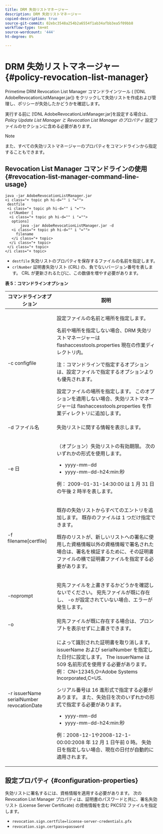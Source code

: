 ```yaml
---
title: DRM 失効リストマネージャー
description: DRM 失効リストマネージャー
copied-description: true
source-git-commit: 02ebc3548a254b2a6554f1ab34afbb3ea5f09bb8
workflow-type: tm+mt
source-wordcount: '444'
ht-degree: 0%

---
```


# DRM 失効リストマネージャー {#policy-revocation-list-manager}

Primetime DRM Revocation List Manager コマンドラインツール ( [!DNL AdobeRevocationListManager.jar]) をクリックして失効リストを作成および管理し、ポリシーが失効したかどうかを確認します。

実行する前に [!DNL AdobeRevocationListManager.jar]を設定する場合は、 *Policy Update List Manager と Revocation List Manager のプロパティ* 設定ファイルのセクションに含める必要があります。

>[!NOTE]
>
>また、すべての失効リストマネージャーのプロパティをコマンドラインから指定することもできます。

## Revocation List Manager コマンドラインの使用 {#revocation-list-manager-command-line-usage}

```
java -jar AdobeRevocationListManager.jar 
<i class="+ topic ph hi-d="" i "="">
 destfile 
 <i class="+ topic ph hi-d="" i "="">
  crlNumber [
  <i class="+ topic ph hi-d="" i "="">
   options] 
       java -jar AdobeRevocationListManager.jar -d 
   <i class="+ topic ph hi-d="" i "="">
     filename
   </i class="+ topic>
  </i class="+ topic>
 </i class="+ topic>
</i class="+ topic>
```

* `destfile` 失効リストのプロパティを保存するファイルの名前を指定します。
* `crlNumber` 証明書失効リスト (CRL) の、負でないバージョン番号を表します。 CRL が更新されるたびに、この数値を増やす必要があります。

**表 5：コマンドラインオプション**

<table frame="all" colsep="1" rowsep="1" class="+ topic/table adobe-d/table " id="table_a3y_wqy_n4">  
 <thead class="- topic/thead "> 
  <tr rowsep="1" class="- topic/row "> 
   <th colname="1" class="- topic/entry entry"> コマンドラインオプション </th> 
   <th colname="2" class="- topic/entry entry"> 説明 </th> 
  </tr> 
 </thead>
 <tbody class="- topic/tbody "> 
  <tr rowsep="1" class="- topic/row "> 
   <td colname="1" class="- topic/entry "><span class="+ topic/ph pr-d/codeph codeph">-c configfile</span> </td> 
   <td colname="2" class="- topic/entry "><p class="- topic/p ">設定ファイルの名前と場所を指定します。 </p><p class="- topic/p ">名前や場所を指定しない場合、DRM 失効リストマネージャーは <span class="filepath"> flashaccesstools.properties</span> 現在の作業ディレクトリ内。 </p><p>注：コマンドラインで指定するオプションは、設定ファイルで指定するオプションよりも優先されます。 </p>設定ファイルの場所を指定します。 このオプションを適用しない場合、失効リストマネージャーは <span class="filepath"> flashaccesstools.properties</span> を作業ディレクトリに追加します。 </td> 
  </tr> 
  <tr rowsep="1" class="- topic/row "> 
   <td colname="1" class="- topic/entry "><span class="+ topic/ph pr-d/codeph codeph">-d ファイル名</span> </td> 
   <td colname="2" class="- topic/entry "> <p class="- topic/p ">失効リストに関する情報を表示します。 </p> </td> 
  </tr> 
  <tr rowsep="1" class="- topic/row "> 
   <td colname="1" class="- topic/entry "><span class="+ topic/ph pr-d/codeph codeph">-e 日</span> </td> 
   <td colname="2" class="- topic/entry "> <p class="- topic/p ">（オプション）失効リストの有効期限。 次のいずれかの形式を使用します。 
     <ul id="ul_2C89F8183C3647C593CB67576D9DED07"> 
      <li id="li_A866F6CBCB464193A119A6609C8F3B2A"><span class="+ topic/ph pr-d/codeph codeph">yyyy-mm-dd</span> </li> 
      <li id="li_B5F9F6C995E64464838DDE447848F707"><span class="+ topic/ph pr-d/codeph codeph">yyyy-mm-dd-h24:min:秒</span> </li> 
     </ul>例： 2009-01-31-14:30:00 は 1 月 31 日の午後 2 時半を表します。 </p> </td> 
  </tr> 
  <tr rowsep="1" class="- topic/row "> 
   <td colname="1" class="- topic/entry "><span class="codeph">-f filename[certfile]</span> </td> 
   <td colname="2" class="- topic/entry "> <p>既存の失効リストからすべてのエントリを追加します。 既存のファイルは 1 つだけ指定できます。 </p> <p class="- topic/p ">既存のリストが、新しいリストへの署名に使用した資格情報以外の資格情報で署名された場合は、署名を検証するために、その証明書ファイルの横で証明書ファイルを指定する必要があります。 </p> </td> 
  </tr> 
  <tr rowsep="1" class="- topic/row "> 
   <td colname="1" class="- topic/entry "><span class="codeph"> -noprompt</span> </td> 
   <td colname="2" class="- topic/entry "> <p class="- topic/p ">宛先ファイルを上書きするかどうかを確認しないでください。 宛先ファイルが既に存在し、 <span class="codeph"> -o</span> が設定されていない場合、エラーが発生します。 </p> </td> 
  </tr> 
  <tr rowsep="1" class="- topic/row "> 
   <td colname="1" class="- topic/entry "><span class="codeph"> -o</span> </td> 
   <td colname="2" class="- topic/entry "> 宛先ファイルが既に存在する場合は、プロンプトを表示せずに上書きできます。 </td> 
  </tr> 
  <tr rowsep="0" class="- topic/row "> 
   <td colname="1" class="- topic/entry "><span class="codeph">-r issuerName serialNumber revocationDate</span> </td> 
   <td colname="2" class="- topic/entry "> <p class="- topic/p ">によって識別された証明書を取り消します。 <span class="codeph"> issuerName</span> および <span class="codeph"> serialNumber</span> を指定した日付に設定します。 The <span class="codeph"> issuerName</span> は 509 名前形式を使用する必要があります。 例： <span class="codeph"> CN=12345,O=Adobe Systems Incorporated,C=US</span>. </p> <p>シリアル番号は 16 進形式で指定する必要があります。 また、失効日を次のいずれかの形式で指定する必要があります。 
     <ul id="ul_1524FBC6818248F3A2B271243E649400"> 
      <li id="li_BC618EA2332D42A59B1B5434CAFFD2AF"><span class="+ topic/ph pr-d/codeph codeph">yyyy-mm-dd</span> </li> 
      <li id="li_97F77810D20C4CF2944EFCFF5DFAE467"><span class="+ topic/ph pr-d/codeph codeph">yyyy-mm-dd-h24:min:秒</span> </li> 
     </ul>例：2008-12-1や2008-12-1-00:00:2008 年 12 月 1 日午前 0 時。 失効日を指定しない場合、現在の日付が自動的に適用されます。 </p> </td> 
  </tr> 
 </tbody> 
</table>

## 設定プロパティ {#configuration-properties}

失効リストに署名するには、資格情報を適用する必要があります。 次の Revocation List Manager プロパティは、証明書のパスワードと共に、署名失効リスト (License Server Certificate) の資格情報を含む PKCS12 ファイルを指定します。

* `revocation.sign.certfile=license-server-credentials.pfx`
* `revocation.sign.certpass=password`
